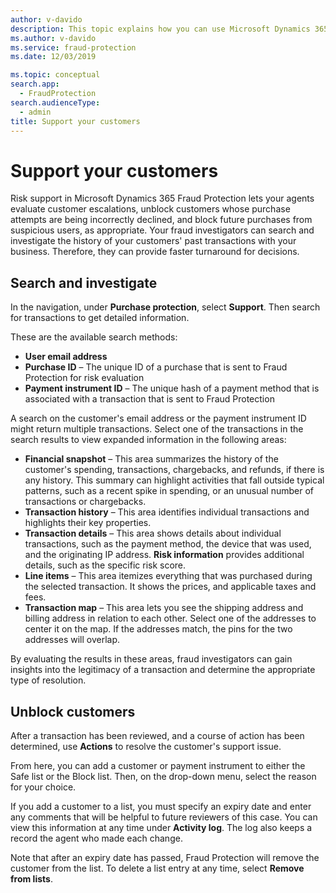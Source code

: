 ```yaml
---
author: v-davido
description: This topic explains how you can use Microsoft Dynamics 365 Fraud Protection to support your customers.
ms.author: v-davido
ms.service: fraud-protection
ms.date: 12/03/2019

ms.topic: conceptual
search.app: 
  - FraudProtection
search.audienceType:
  - admin
title: Support your customers
---
```


# Support your customers

Risk support in Microsoft Dynamics 365 Fraud Protection lets your agents evaluate customer escalations, unblock customers whose purchase attempts are being incorrectly declined, and block future purchases from suspicious users, as appropriate. Your fraud investigators can search and investigate the history of your customers' past transactions with your business. Therefore, they can provide faster turnaround for decisions.

## Search and investigate

In the navigation, under **Purchase protection**, select **Support**. Then search for transactions to get detailed information.

These are the available search methods:

- **User email address**
- **Purchase ID** – The unique ID of a purchase that is sent to Fraud Protection for risk evaluation
- **Payment instrument ID** – The unique hash of a payment method that is associated with a transaction that is sent to Fraud Protection

A search on the customer's email address or the payment instrument ID might return multiple transactions. Select one of the transactions in the search results to view expanded information in the following areas:

- **Financial snapshot** – This area summarizes the history of the customer's spending, transactions, chargebacks, and refunds, if there is any history. This summary can highlight activities that fall outside typical patterns, such as a recent spike in spending, or an unusual number of transactions or chargebacks.
- **Transaction history** – This area identifies individual transactions and highlights their key properties.
- **Transaction details** – This area shows details about individual transactions, such as the payment method, the device that was used, and the originating IP address. **Risk information** provides additional details, such as the specific risk score.
- **Line items** – This area itemizes everything that was purchased during the selected transaction. It shows the prices, and applicable taxes and fees.
- **Transaction map** – This area lets you see the shipping address and billing address in relation to each other. Select one of the addresses to center it on the map. If the addresses match, the pins for the two addresses will overlap.

By evaluating the results in these areas, fraud investigators can gain insights into the legitimacy of a transaction and determine the appropriate type of resolution.

## Unblock customers

After a transaction has been reviewed, and a course of action has been determined, use **Actions** to resolve the customer's support issue.

From here, you can add a customer or payment instrument to either the Safe list or the Block list. Then, on the drop-down menu, select the reason for your choice.

If you add a customer to a list, you must specify an expiry date and enter any comments that will be helpful to future reviewers of this case. You can view this information at any time under **Activity log**. The log also keeps a record the agent who made each change.

Note that after an expiry date has passed, Fraud Protection will remove the customer from the list. To delete a list entry at any time, select **Remove from lists**.
